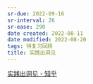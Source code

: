 ```yaml
---
sr-due: 2022-09-16
sr-interval: 26
sr-ease: 290
date created: 2022-08-11
date modified: 2022-08-20
tags: 待复习回顾
title: 实践出洞见
---
```


[实践出洞见 - 知乎](https://zhuanlan.zhihu.com/p/521844479)
